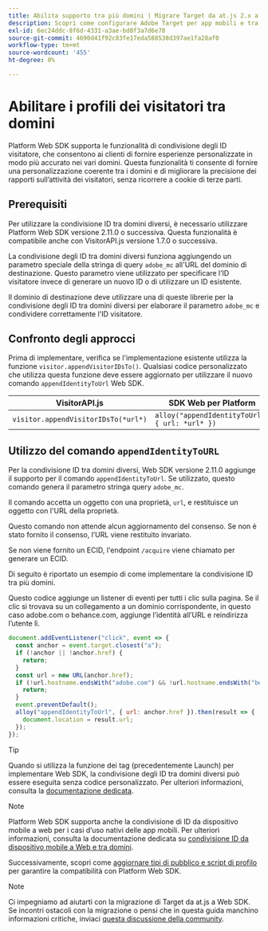 ```yaml
---
title: Abilita supporto tra più domini | Migrare Target da at.js 2.x a Web SDK
description: Scopri come configurare Adobe Target per app mobili e tra domini diversi in scenari di browser web utilizzando Experience Platform Web SDK.
exl-id: 6ec24ddc-8f6d-4331-a3ae-bd0f3a7d6e78
source-git-commit: 4690d41f92c83fe17eda588538d397ae1fa28af0
workflow-type: tm+mt
source-wordcount: '455'
ht-degree: 0%

---
```


# Abilitare i profili dei visitatori tra domini

Platform Web SDK supporta le funzionalità di condivisione degli ID visitatore, che consentono ai clienti di fornire esperienze personalizzate in modo più accurato nei vari domini. Questa funzionalità ti consente di fornire una personalizzazione coerente tra i domini e di migliorare la precisione dei rapporti sull’attività dei visitatori, senza ricorrere a cookie di terze parti.

## Prerequisiti

Per utilizzare la condivisione ID tra domini diversi, è necessario utilizzare Platform Web SDK versione 2.11.0 o successiva. Questa funzionalità è compatibile anche con VisitorAPI.js versione 1.7.0 o successiva.

La condivisione degli ID tra domini diversi funziona aggiungendo un parametro speciale della stringa di query `adobe_mc` all&#39;URL del dominio di destinazione. Questo parametro viene utilizzato per specificare l’ID visitatore invece di generare un nuovo ID o di utilizzare un ID esistente.

Il dominio di destinazione deve utilizzare una di queste librerie per la condivisione degli ID tra domini diversi per elaborare il parametro `adobe_mc` e condividere correttamente l&#39;ID visitatore.

## Confronto degli approcci

Prima di implementare, verifica se l&#39;implementazione esistente utilizza la funzione `visitor.appendVisitorIDsTo()`. Qualsiasi codice personalizzato che utilizza questa funzione deve essere aggiornato per utilizzare il nuovo comando `appendIdentityToUrl` Web SDK.

| VisitorAPI.js | SDK Web per Platform |
| --- | --- |
| `visitor.appendVisitorIDsTo(*url*)` | `alloy("appendIdentityToUrl", { url: *url* })` |

## Utilizzo del comando `appendIdentityToURL`

Per la condivisione ID tra domini diversi, Web SDK versione 2.11.0 aggiunge il supporto per il comando `appendIdentityToUrl`. Se utilizzato, questo comando genera il parametro stringa query `adobe_mc`.

Il comando accetta un oggetto con una proprietà, `url`, e restituisce un oggetto con l&#39;URL della proprietà.

Questo comando non attende alcun aggiornamento del consenso. Se non è stato fornito il consenso, l’URL viene restituito invariato.

Se non viene fornito un ECID, l&#39;endpoint `/acquire` viene chiamato per generare un ECID.

Di seguito è riportato un esempio di come implementare la condivisione ID tra più domini.

Questo codice aggiunge un listener di eventi per tutti i clic sulla pagina. Se il clic si trovava su un collegamento a un dominio corrispondente, in questo caso adobe.com o behance.com, aggiunge l’identità all’URL e reindirizza l’utente lì.

```Javascript
document.addEventListener("click", event => {
  const anchor = event.target.closest("a");
  if (!anchor || !anchor.href) {
    return;
  }
  const url = new URL(anchor.href);
  if (!url.hostname.endsWith("adobe.com") && !url.hostname.endsWith("behance.com")) {
    return;
  }
  event.preventDefault();
  alloy("appendIdentityToUrl", { url: anchor.href }).then(result => {
    document.location = result.url;
  });
});
```

>[!TIP]
>
>Quando si utilizza la funzione dei tag (precedentemente Launch) per implementare Web SDK, la condivisione degli ID tra domini diversi può essere eseguita senza codice personalizzato. Per ulteriori informazioni, consulta la [documentazione dedicata](https://experienceleague.adobe.com/docs/experience-platform/edge/identity/id-sharing.html#tags-extension).

>[!NOTE]
>
>Platform Web SDK supporta anche la condivisione di ID da dispositivo mobile a web per i casi d’uso nativi delle app mobili. Per ulteriori informazioni, consulta la documentazione dedicata su [condivisione ID da dispositivo mobile a Web e tra domini](https://experienceleague.adobe.com/docs/experience-platform/edge/identity/id-sharing.html).

Successivamente, scopri come [aggiornare tipi di pubblico e script di profilo](update-audiences.md) per garantire la compatibilità con Platform Web SDK.

>[!NOTE]
>
>Ci impegniamo ad aiutarti con la migrazione di Target da at.js a Web SDK. Se incontri ostacoli con la migrazione o pensi che in questa guida manchino informazioni critiche, inviaci [questa discussione della community](https://experienceleaguecommunities.adobe.com/t5/adobe-experience-platform-data/tutorial-discussion-migrate-target-from-at-js-to-web-sdk/m-p/575587#M463).
